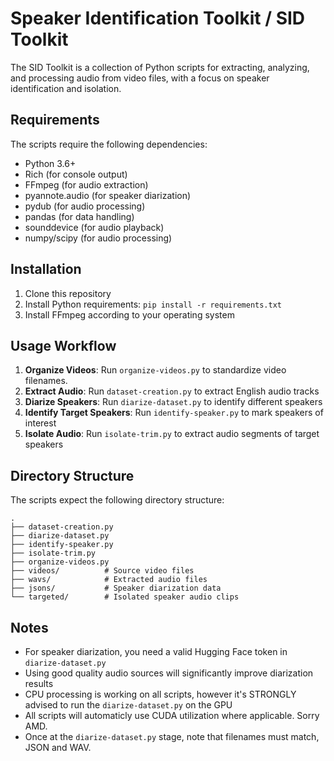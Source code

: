 # Speaker Identification Toolkit / SID Toolkit

The SID Toolkit is a collection of Python scripts for extracting, analyzing, and processing audio from video files, with a focus on speaker identification and isolation.

## Requirements

The scripts require the following dependencies:
- Python 3.6+
- Rich (for console output)
- FFmpeg (for audio extraction)
- pyannote.audio (for speaker diarization)
- pydub (for audio processing)
- pandas (for data handling)
- sounddevice (for audio playback)
- numpy/scipy (for audio processing)

## Installation

1. Clone this repository
2. Install Python requirements: `pip install -r requirements.txt`
3. Install FFmpeg according to your operating system

## Usage Workflow

1. **Organize Videos**: Run `organize-videos.py` to standardize video filenames.
2. **Extract Audio**: Run `dataset-creation.py` to extract English audio tracks
3. **Diarize Speakers**: Run `diarize-dataset.py` to identify different speakers
4. **Identify Target Speakers**: Run `identify-speaker.py` to mark speakers of interest
5. **Isolate Audio**: Run `isolate-trim.py` to extract audio segments of target speakers

## Directory Structure

The scripts expect the following directory structure:
```
.
├── dataset-creation.py
├── diarize-dataset.py
├── identify-speaker.py
├── isolate-trim.py
├── organize-videos.py
├── videos/          # Source video files
├── wavs/            # Extracted audio files
├── jsons/           # Speaker diarization data
└── targeted/        # Isolated speaker audio clips
```

## Notes

- For speaker diarization, you need a valid Hugging Face token in `diarize-dataset.py`
- Using good quality audio sources will significantly improve diarization results
- CPU processing is working on all scripts, however it's STRONGLY advised to run the `diarize-dataset.py` on the GPU
- All scripts will automaticly use CUDA utilization where applicable. Sorry AMD.
- Once at the `diarize-dataset.py` stage, note that filenames must match, JSON and WAV.
